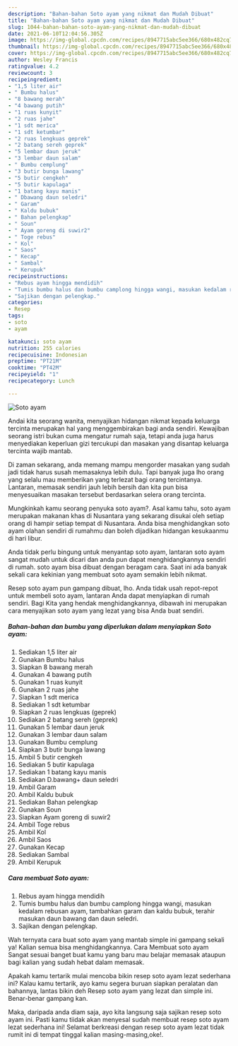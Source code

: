 ```yaml
---
description: "Bahan-bahan Soto ayam yang nikmat dan Mudah Dibuat"
title: "Bahan-bahan Soto ayam yang nikmat dan Mudah Dibuat"
slug: 1044-bahan-bahan-soto-ayam-yang-nikmat-dan-mudah-dibuat
date: 2021-06-10T12:04:56.305Z
image: https://img-global.cpcdn.com/recipes/8947715abc5ee366/680x482cq70/soto-ayam-foto-resep-utama.jpg
thumbnail: https://img-global.cpcdn.com/recipes/8947715abc5ee366/680x482cq70/soto-ayam-foto-resep-utama.jpg
cover: https://img-global.cpcdn.com/recipes/8947715abc5ee366/680x482cq70/soto-ayam-foto-resep-utama.jpg
author: Wesley Francis
ratingvalue: 4.2
reviewcount: 3
recipeingredient:
- "1,5 liter air"
- " Bumbu halus"
- "8 bawang merah"
- "4 bawang putih"
- "1 ruas kunyit"
- "2 ruas jahe"
- "1 sdt merica"
- "1 sdt ketumbar"
- "2 ruas lengkuas geprek"
- "2 batang sereh geprek"
- "5 lembar daun jeruk"
- "3 lembar daun salam"
- " Bumbu cemplung"
- "3 butir bunga lawang"
- "5 butir cengkeh"
- "5 butir kapulaga"
- "1 batang kayu manis"
- " Dbawang daun seledri"
- " Garam"
- " Kaldu bubuk"
- " Bahan pelengkap"
- " Soun"
- " Ayam goreng di suwir2"
- " Toge rebus"
- " Kol"
- " Saos"
- " Kecap"
- " Sambal"
- " Kerupuk"
recipeinstructions:
- "Rebus ayam hingga mendidih"
- "Tumis bumbu halus dan bumbu camplong hingga wangi, masukan kedalam rebusan ayam, tambahkan garam dan kaldu bubuk, terahir masukan daun bawang dan daun seledri."
- "Sajikan dengan pelengkap."
categories:
- Resep
tags:
- soto
- ayam

katakunci: soto ayam 
nutrition: 255 calories
recipecuisine: Indonesian
preptime: "PT21M"
cooktime: "PT42M"
recipeyield: "1"
recipecategory: Lunch

---
```



![Soto ayam](https://img-global.cpcdn.com/recipes/8947715abc5ee366/680x482cq70/soto-ayam-foto-resep-utama.jpg)

Andai kita seorang wanita, menyajikan hidangan nikmat kepada keluarga tercinta merupakan hal yang menggembirakan bagi anda sendiri. Kewajiban seorang istri bukan cuma mengatur rumah saja, tetapi anda juga harus menyediakan keperluan gizi tercukupi dan masakan yang disantap keluarga tercinta wajib mantab.

Di zaman  sekarang, anda memang mampu mengorder masakan yang sudah jadi tidak harus susah memasaknya lebih dulu. Tapi banyak juga lho orang yang selalu mau memberikan yang terlezat bagi orang tercintanya. Lantaran, memasak sendiri jauh lebih bersih dan kita pun bisa menyesuaikan masakan tersebut berdasarkan selera orang tercinta. 



Mungkinkah kamu seorang penyuka soto ayam?. Asal kamu tahu, soto ayam merupakan makanan khas di Nusantara yang sekarang disukai oleh setiap orang di hampir setiap tempat di Nusantara. Anda bisa menghidangkan soto ayam olahan sendiri di rumahmu dan boleh dijadikan hidangan kesukaanmu di hari libur.

Anda tidak perlu bingung untuk menyantap soto ayam, lantaran soto ayam sangat mudah untuk dicari dan anda pun dapat menghidangkannya sendiri di rumah. soto ayam bisa dibuat dengan beragam cara. Saat ini ada banyak sekali cara kekinian yang membuat soto ayam semakin lebih nikmat.

Resep soto ayam pun gampang dibuat, lho. Anda tidak usah repot-repot untuk membeli soto ayam, lantaran Anda dapat menyiapkan di rumah sendiri. Bagi Kita yang hendak menghidangkannya, dibawah ini merupakan cara menyajikan soto ayam yang lezat yang bisa Anda buat sendiri.

<!--inarticleads1-->

##### Bahan-bahan dan bumbu yang diperlukan dalam menyiapkan Soto ayam:

1. Sediakan 1,5 liter air
1. Gunakan  Bumbu halus
1. Siapkan 8 bawang merah
1. Gunakan 4 bawang putih
1. Gunakan 1 ruas kunyit
1. Gunakan 2 ruas jahe
1. Siapkan 1 sdt merica
1. Sediakan 1 sdt ketumbar
1. Siapkan 2 ruas lengkuas (geprek)
1. Sediakan 2 batang sereh (geprek)
1. Gunakan 5 lembar daun jeruk
1. Gunakan 3 lembar daun salam
1. Gunakan  Bumbu cemplung
1. Siapkan 3 butir bunga lawang
1. Ambil 5 butir cengkeh
1. Sediakan 5 butir kapulaga
1. Sediakan 1 batang kayu manis
1. Sediakan  D.bawang+ daun seledri
1. Ambil  Garam
1. Ambil  Kaldu bubuk
1. Sediakan  Bahan pelengkap
1. Gunakan  Soun
1. Siapkan  Ayam goreng di suwir2
1. Ambil  Toge rebus
1. Ambil  Kol
1. Ambil  Saos
1. Gunakan  Kecap
1. Sediakan  Sambal
1. Ambil  Kerupuk




<!--inarticleads2-->

##### Cara membuat Soto ayam:

1. Rebus ayam hingga mendidih
1. Tumis bumbu halus dan bumbu camplong hingga wangi, masukan kedalam rebusan ayam, tambahkan garam dan kaldu bubuk, terahir masukan daun bawang dan daun seledri.
1. Sajikan dengan pelengkap.




Wah ternyata cara buat soto ayam yang mantab simple ini gampang sekali ya! Kalian semua bisa menghidangkannya. Cara Membuat soto ayam Sangat sesuai banget buat kamu yang baru mau belajar memasak ataupun bagi kalian yang sudah hebat dalam memasak.

Apakah kamu tertarik mulai mencoba bikin resep soto ayam lezat sederhana ini? Kalau kamu tertarik, ayo kamu segera buruan siapkan peralatan dan bahannya, lantas bikin deh Resep soto ayam yang lezat dan simple ini. Benar-benar gampang kan. 

Maka, daripada anda diam saja, ayo kita langsung saja sajikan resep soto ayam ini. Pasti kamu tiidak akan menyesal sudah membuat resep soto ayam lezat sederhana ini! Selamat berkreasi dengan resep soto ayam lezat tidak rumit ini di tempat tinggal kalian masing-masing,oke!.

